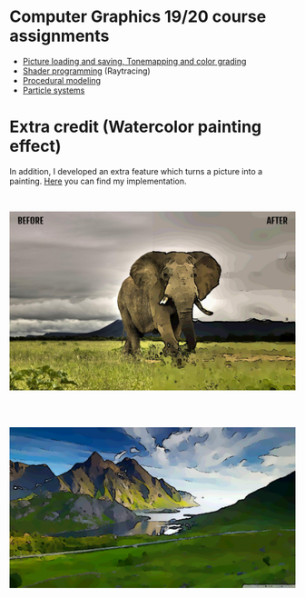 # Computer Graphics 19/20 course assignments
- [Picture loading and saving, Tonemapping and color grading](https://github.com/gianmarcopicarella/CS-Computer-graphics-class-homework/tree/master/ImageManipulation) 
- [Shader programming](https://github.com/gianmarcopicarella/CS-Computer-graphics-class-homework/tree/master/Raytracing) (Raytracing)
- [Procedural modeling](https://github.com/gianmarcopicarella/CS-Computer-graphics-class-homework/tree/master/ProceduralModeling)
- [Particle systems](https://github.com/gianmarcopicarella/CS-Computer-graphics-class-homework/tree/master/ParticleSystems)

# Extra credit (Watercolor painting effect)
In addition, I developed an extra feature which turns a picture into a painting. [Here](https://github.com/gianmarcopicarella/CS-Computer-graphics-class-homework/blob/master/ImageManipulation/libs/yocto_grade/yocto_grade.cpp) you can find my implementation.

<br/>
<p align="center">
  <img width="800" src="https://github.com/gianmarcopicarella/CS-Computer-graphics-class-homework/blob/master/elephant_half_filtered.png?raw=true">
</p>
<br/>
<br/>
<p align="center">
  <img width="800" src="https://github.com/gianmarcopicarella/CS-Computer-graphics-class-homework/blob/master/sweden_landscape_full_filtered.jpg?raw=true">
</p>
<br/>

